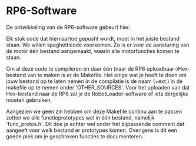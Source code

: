 RP6-Software
=======================

De ontwikkeling van de RP6-software gebeurt hier.

Elk stuk code dat hiernaartoe gepusht wordt, moet in het juiste bestand staan. We willen spaghetticode voorkomen.
Zo is er voor de aansturing van de motor één bestand aangemaakt, waarin alle motorfuncties komen te staan. 

Om al deze code te compileren en daar één (naar de RP6 uploadbaar-)Hex-bestand van te maken is er de Makefile. Het enige wat je hoeft te doen om jouw bestand op te laten nemen in de compilatie is de naam (+ext.) in de makefile op te nemen onder 'OTHER_SOURCES'. Voor het uploaden van dat Hex-bestand naar de RP6 zal je de RobotLoader-software of iets dergelijks moeten gebruiken. 

Aangezien we geen zin hebben om deze Makefile continu aan te passen zetten we alle functieprototypes wel in één bestand, namelijk 'func_protos.h'. Dit doe je echter wel onder het bijpassende comment dat aangeeft voor welk bestand er prototypes komen. Overigens is dit een goede plek om je geschreven functies te documenteren.
